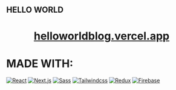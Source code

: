 ## HELLO WORLD 
<h1 align="center">
  <a href="https://helloworldblog.vercel.app/">helloworldblog.vercel.app</a>
</h1>

# MADE WITH: 
<a href='https://github.com/shivamkapasia0' target="_blank"><img alt='React' src='https://img.shields.io/badge/React.js-100000?style=for-the-badge&logo=React&logoColor=white&labelColor=32A9FF&color=008DFF'/></a>
<a href='https://github.com/shivamkapasia0' target="_blank"><img alt='Next.js' src='https://img.shields.io/badge/Next.js-100000?style=for-the-badge&logo=Next.js&logoColor=white&labelColor=3F4346&color=EDF1F4'/></a>
<a href='https://github.com/shivamkapasia0' target="_blank"><img alt='Sass' src='https://img.shields.io/badge/Sass-100000?style=for-the-badge&logo=Sass&logoColor=white&labelColor=FF9FCD&color=000000'/></a>
<a href='https://github.com/shivamkapasia0' target="_blank"><img alt='Tailwindcss' src='https://img.shields.io/badge/Tailwind_CSS-100000?style=for-the-badge&logo=Tailwindcss&logoColor=white&labelColor=579EFA&color=FFFFFF'/></a>
<a href='https://github.com/shivamkapasia0' target="_blank"><img alt='Redux' src='https://img.shields.io/badge/Redux-100000?style=for-the-badge&logo=Redux&logoColor=white&labelColor=9C29A6&color=FFFFFF'/></a>
<a href='https://github.com/shivamkapasia0' target="_blank"><img alt='Firebase' src='https://img.shields.io/badge/Firebase-100000?style=for-the-badge&logo=Firebase&logoColor=white&labelColor=F45013&color=FFFFFF'/></a>
